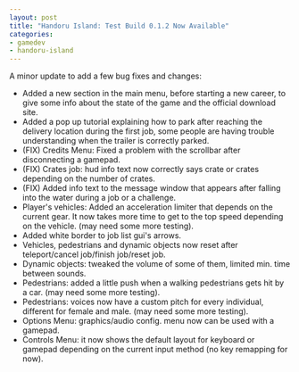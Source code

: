 ```yaml
---
layout: post
title: "Handoru Island: Test Build 0.1.2 Now Available"
categories:
- gamedev
- handoru-island
---
```


<p>A minor update to add a few bug fixes and changes:</p>
<ul><li>Added a new section in the main menu, before starting a new career, to give some info about the state of the game and the official download site.</li><li>Added a pop up tutorial explaining how to park after reaching the delivery location during the first job, some people are having trouble understanding when the trailer is correctly parked.</li><li>(FIX) Credits Menu: Fixed a problem with the scrollbar after disconnecting a gamepad.</li><li>(FIX) Crates job: hud info text now correctly says crate or crates depending on the number of crates.</li><li>(FIX) Added info text to the message window that appears after falling into the water during a job or a challenge.</li><li>Player's vehicles: Added an acceleration limiter that depends on the current gear. It now takes more time to get to the top speed depending on the vehicle. (may need some more testing).</li><li>Added white border to job list gui's arrows.</li><li>Vehicles, pedestrians and dynamic objects now reset after teleport/cancel job/finish job/reset job.</li><li>Dynamic objects: tweaked the volume of some of them, limited min. time between sounds.</li><li>Pedestrians: added a little push when a walking pedestrians gets hit by a car. (may need some more testing).</li><li>Pedestrians: voices now have a custom pitch for every individual, different for female and male. (may need some more testing).</li><li>Options Menu: graphics/audio config. menu now can be used with a gamepad.</li><li>Controls Menu: it now shows the default layout for keyboard or gamepad depending on the current input method (no key remapping for now).</li></ul>

